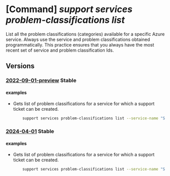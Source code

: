 # [Command] _support services problem-classifications list_

List all the problem classifications (categories) available for a specific Azure service. Always use the service and problem classifications obtained programmatically. This practice ensures that you always have the most recent set of service and problem classification Ids.

## Versions

### [2022-09-01-preview](/Resources/mgmt-plane/L3Byb3ZpZGVycy9taWNyb3NvZnQuc3VwcG9ydC9zZXJ2aWNlcy97fS9wcm9ibGVtY2xhc3NpZmljYXRpb25z/2022-09-01-preview.xml) **Stable**

<!-- mgmt-plane /providers/microsoft.support/services/{}/problemclassifications 2022-09-01-preview -->

#### examples

- Gets list of problem classifications for a service for which a support ticket can be created.
    ```bash
        support services problem-classifications list --service-name "ServiceNameGuid"
    ```

### [2024-04-01](/Resources/mgmt-plane/L3Byb3ZpZGVycy9taWNyb3NvZnQuc3VwcG9ydC9zZXJ2aWNlcy97fS9wcm9ibGVtY2xhc3NpZmljYXRpb25z/2024-04-01.xml) **Stable**

<!-- mgmt-plane /providers/microsoft.support/services/{}/problemclassifications 2024-04-01 -->

#### examples

- Gets list of problem classifications for a service for which a support ticket can be created.
    ```bash
        support services problem-classifications list --service-name "ServiceNameGuid"
    ```
